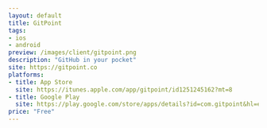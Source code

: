 ```yaml
---
layout: default
title: GitPoint
tags:
- ios
- android
preview: /images/client/gitpoint.png
description: "GitHub in your pocket"
site: https://gitpoint.co
platforms:
- title: App Store
  site: https://itunes.apple.com/app/gitpoint/id1251245162?mt=8
- title: Google Play
  site: https://play.google.com/store/apps/details?id=com.gitpoint&hl=en
price: "Free"
---
```



